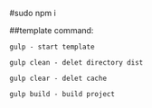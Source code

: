 #sudo npm i

##template command:
```
gulp - start template
```
```
gulp clean - delet directory dist
```
```
gulp clear - delet cache
```
```
gulp build - build project
```
